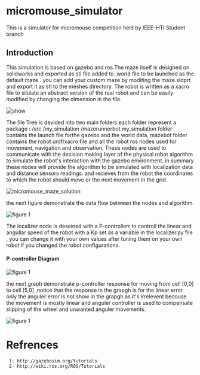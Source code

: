 # micromouse_simulator
This is a simulator for micromouse competition held by IEEE-HTI Student branch 
## Introduction 
This simulation is based on gazebo and ros.The maze itself is designed on solidworks and exported as stl file added to .world file to be launched as the default maze . you can add your custom maze by modifing the maze.sldprt and export it as stl to the meshes directory. 
The robot is written as a xacro file to silulate an abstract version of the real robot and can be easily modified by changing the dimension in the file.

![show](https://user-images.githubusercontent.com/28588004/88641652-c6bfa200-d0bf-11ea-97bc-cd69da7c10a0.gif)


The file Tree is devided into two main folders each folder represent a package : 
/src
     /my_simulation
     /mazerunnerbot
my_simulation folder contains the launch file forthe gazebo and the world data, mazebot folder contains the robot urdf/xacro file and all the robot ros nodes used for movement, navigation and observation. These nodes are used to communicate with the decision making layer of the physical robot algorithm to simulate the robot's interaction with the gazebo environment. in summary these nodes will provide the algorithm to be simulated with localization data and distance sensors readings. and recieves from the robot the coordinates to which the robot should move or the next movement in the grid. 

![micromouse_maze_solution](https://user-images.githubusercontent.com/28588004/88650599-24a4b780-d0c9-11ea-83a8-0f2443b29b6f.gif)

the next figure demonstrate the data flow between the nodes and algorithm.

 ![figure 1](https://github.com/Tariq96/micromouse_simulator/blob/master/images/node-algorithm%20dataflow.jpg)
 
 The localizer node is deseined with a P-controllerr to controll the linear and angullar speed of the robot with a Kp set as a variable in the localizer.py file , you can change it with your own values after tuning them on your own robot if you changed the robot configurations.
 
#### P-controller Diagram
 ![figure 1](https://github.com/Tariq96/micromouse_simulator/blob/master/images/P-controller.jpg)

the next graph demonstrate p-controller response for moving from  cell [0,0] to cell [5,0] ,notice that the response in the grapgh is for the linear error only the anguler error is not show in the grapgh as  it's irrelevent becouse the movement is mostly linear and anguler controller is used to compensate slipping of the wheel and unwanted anguler
movements.

![figure 1](https://github.com/Tariq96/micromouse_simulator/blob/master/images/p_controller_response.png)

# Refrences
     1- http://gazebosim.org/tutorials
     2- http://wiki.ros.org/ROS/Tutorials
    
